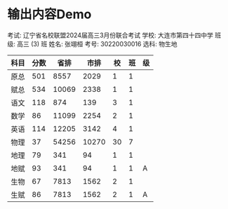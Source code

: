 # 输出内容Demo

考试: 辽宁省名校联盟2024届高三3月份联合考试
学校: 大连市第四十四中学
班级: 高三 (3) 班
姓名: 张翊桓
考号: 30220030016
选科: 物生地

| 科目 | 分数 | 省排  | 市排  | 校  | 班  | 级  |
| ---- | ---- | ----- | ----- | --- | --- | --- |
| 原总 | 501  | 8557  | 2029  | 1   | 1   |     |
| 赋总 | 534  | 10069 | 2338  | 1   | 1   |     |
| 语文 | 118  | 874   | 139   | 3   | 1   |     |
| 数学 | 86   | 11099 | 2254  | 2   | 1   |     |
| 英语 | 114  | 12205 | 3142  | 4   | 1   |     |
| 物理 | 37   | 54256 | 10270 | 30  | 7   |     |
| 地理 | 79   | 341   | 94    | 1   | 1   |     |
| 地赋 | 93   | 341   | 94    | 1   | 1   | A   |
| 生物 | 67   | 7813  | 1562  | 2   | 1   |     |
| 生赋 | 86   | 7813  | 1562  | 2   | 1   | A   |